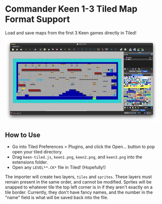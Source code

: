 # Commander Keen 1-3 Tiled Map Format Support

Load and save maps from the first 3 Keen games directly in Tiled!

![Hot Air Screenshot](screenshot.png)


## How to Use

- Go into Tiled Preferences > Plugins, and click the Open... button to pop open your tiled directory.
- Drag `keen-tiled.js`, `keen1.png`, `keen2.png`, and `keen3.png` into the extensions folder.
- Open any `LEVEL**.CK*` file in Tiled! (Hopefully!)

The importer will create two layers, `tiles` and `sprites`. These layers must remain present in the same order, and cannot be modified. Sprites will be snapped to whatever tile the top left corner is in if they aren't exactly on a tile border. Currently, they don't have fancy names, and the number in the "name" field is what will be saved back into the file.